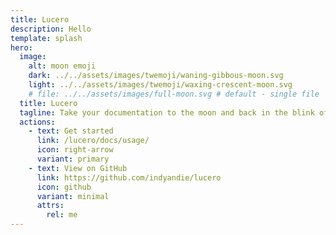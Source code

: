 ```yaml
---
title: Lucero
description: Hello
template: splash
hero:
  image:
    alt: moon emoji
    dark: ../../assets/images/twemoji/waning-gibbous-moon.svg
    light: ../../assets/images/twemoji/waxing-crescent-moon.svg
    # file: ../../assets/images/full-moon.svg # default - single file
  title: Lucero
  tagline: Take your documentation to the moon and back in the blink of an eye.
  actions:
    - text: Get started
      link: /lucero/docs/usage/
      icon: right-arrow
      variant: primary
    - text: View on GitHub
      link: https://github.com/indyandie/lucero
      icon: github
      variant: minimal
      attrs:
        rel: me
---
```


